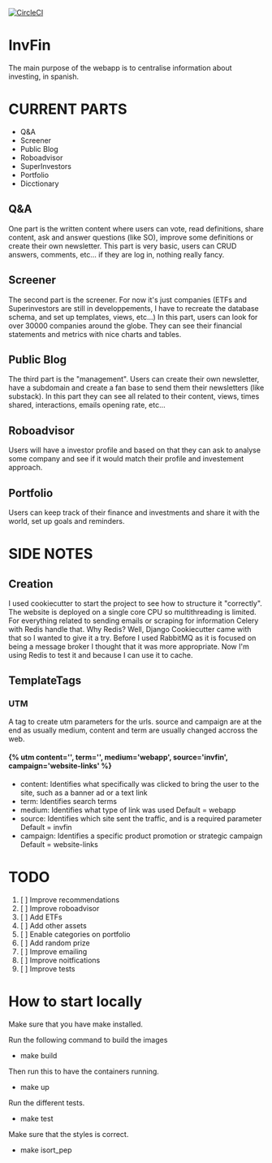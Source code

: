 [![CircleCI](https://dl.circleci.com/status-badge/img/gh/lluc2397/InvFin/tree/master.svg?style=svg)](https://dl.circleci.com/status-badge/redirect/gh/lluc2397/InvFin/tree/master)

# InvFin
The main purpose of the webapp is to centralise information about investing, in spanish.

# CURRENT PARTS
* Q&A
* Screener
* Public Blog
* Roboadvisor
* SuperInvestors
* Portfolio
* Dicctionary


## Q&A
One part is the written content where users can vote, read definitions, share content, ask and answer questions (like SO), improve some definitions or create their own newsletter.
This part is very basic, users can CRUD answers, comments, etc... if they are log in, nothing really fancy.

## Screener
The second part is the screener. For now it's just companies (ETFs and Superinvestors are still in developpements, I have to recreate the database schema, and set up templates, views, etc...) 
In this part, users can look for over 30000 companies around the globe. They can see their financial statements and metrics with nice charts and tables.

## Public Blog
The third part is the "management". Users can create their own newsletter, have a subdomain and create a fan base to send them their newsletters (like substack).
In this part they can see all related to their content, views, times shared, interactions, emails opening rate, etc...

## Roboadvisor
Users will have a investor profile and based on that they can ask to analyse some company and see if it would match their profile and investement approach.

## Portfolio
Users can keep track of their finance and investments and share it with the world, set up goals and reminders.


# SIDE NOTES
## Creation
I used cookiecutter to start the project to see how to structure it "correctly".
The website is deployed on a single core CPU so multithreading is limited. For everything related to sending emails or scraping for information Celery with Redis handle that. Why Redis? Well, Django Cookiecutter came with that so I wanted to give it a try. Before I used RabbitMQ as it is focused on being a message broker I thought that it was more appropriate. Now I'm using Redis to test it and because I can use it to cache.

## TemplateTags
### UTM
A tag to create utm parameters for the urls. source and campaign are at the end as usually medium, content and term are usually changed accross the web.

#### {% utm content='', term='', medium='webapp', source='invfin', campaign='website-links' %}

- content: Identifies what specifically was clicked to bring the user to the site, such as a banner ad or a text link
- term: Identifies search terms
- medium: Identifies what type of link was used Default = webapp
- source:  	Identifies which site sent the traffic, and is a required parameter Default = invfin
- campaign: Identifies a specific product promotion or strategic campaign Default = website-links


# TODO
1. [ ] Improve recommendations
2. [ ] Improve roboadvisor
3. [ ] Add ETFs
4. [ ] Add other assets
5. [ ] Enable categories on portfolio
6. [ ] Add random prize
7. [ ] Improve emailing
8. [ ] Improve noitfications
9. [ ] Improve tests


# How to start locally

Make sure that you have make installed.

Run the following command to build the images
- make build

Then run this to have the containers running.
- make up

Run the different tests.
- make test

Make sure that the styles is correct.
- make isort_pep
